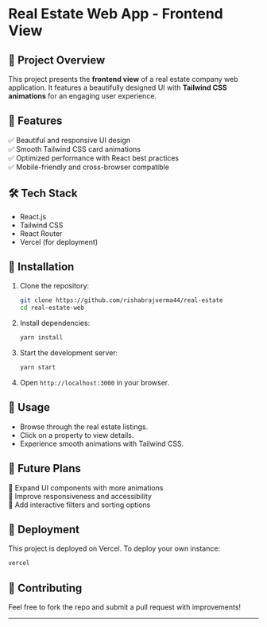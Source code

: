 # Real Estate Web App - Frontend View

## 🏡 Project Overview
This project presents the **frontend view** of a real estate company web application. It features a beautifully designed UI with **Tailwind CSS animations** for an engaging user experience.

## 🚀 Features
✅ Beautiful and responsive UI design  
✅ Smooth Tailwind CSS card animations  
✅ Optimized performance with React best practices  
✅ Mobile-friendly and cross-browser compatible  

## 🛠 Tech Stack
- React.js  
- Tailwind CSS  
- React Router  
- Vercel (for deployment)  

## 🔧 Installation
1. Clone the repository:  
   ```bash
   git clone https://github.com/rishabrajverma44/real-estate
   cd real-estate-web
   ```
2. Install dependencies:  
   ```bash
   yarn install
   ```
3. Start the development server:  
   ```bash
   yarn start
   ```
4. Open `http://localhost:3000` in your browser.

## 📌 Usage
- Browse through the real estate listings.  
- Click on a property to view details.  
- Experience smooth animations with Tailwind CSS.  

## 🎯 Future Plans
🔹 Expand UI components with more animations  
🔹 Improve responsiveness and accessibility  
🔹 Add interactive filters and sorting options  

## 🎯 Deployment
This project is deployed on Vercel. To deploy your own instance:  
```bash
vercel
```

## 🤝 Contributing
Feel free to fork the repo and submit a pull request with improvements!

---
